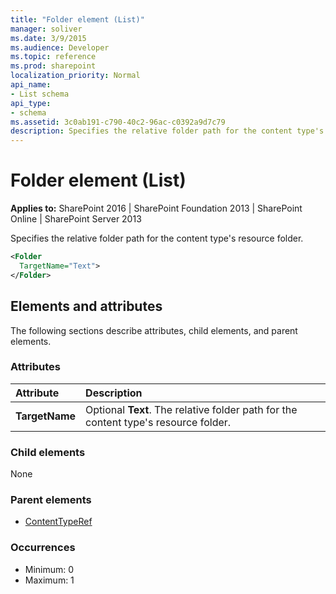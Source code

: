 ```yaml
---
title: "Folder element (List)"
manager: soliver
ms.date: 3/9/2015
ms.audience: Developer
ms.topic: reference
ms.prod: sharepoint
localization_priority: Normal
api_name:
- List schema
api_type:
- schema
ms.assetid: 3c0ab191-c790-40c2-96ac-c0392a9d7c79
description: Specifies the relative folder path for the content type's resource folder.
---
```


# Folder element (List)

**Applies to:** SharePoint 2016 | SharePoint Foundation 2013 | SharePoint Online | SharePoint Server 2013
  
Specifies the relative folder path for the content type's resource folder.
  
```XML
<Folder
  TargetName="Text">
</Folder>
```

## Elements and attributes

The following sections describe attributes, child elements, and parent elements.

### Attributes

|**Attribute**|**Description**|
|:-----|:-----|
|**TargetName** <br/> |Optional **Text**. The relative folder path for the content type's resource folder.  <br/> |
   
### Child elements

None
   
### Parent elements

- [ContentTypeRef](contenttyperef-element-list.md)
   
### Occurrences

- Minimum: 0
- Maximum: 1  

<br/> 
   

